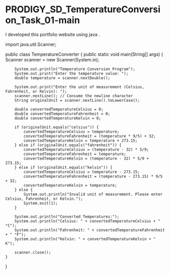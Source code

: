 # PRODIGY_SD_TemperatureConversion_Task_01-main
I developed this portfolio website using java .

import java.util.Scanner;

public class TemperatureConverter {
    public static void main(String[] args) {
        Scanner scanner = new Scanner(System.in);

        System.out.println("Temperature Conversion Program");
        System.out.print("Enter the temperature value: ");
        double temperature = scanner.nextDouble();

        System.out.print("Enter the unit of measurement (Celsius, Fahrenheit, or Kelvin): ");
        scanner.nextLine(); // Consume the newline character
        String originalUnit = scanner.nextLine().toLowerCase();

        double convertedTemperatureCelsius = 0;
        double convertedTemperatureFahrenheit = 0;
        double convertedTemperatureKelvin = 0;

        if (originalUnit.equals("celsius")) {
            convertedTemperatureCelsius = temperature;
            convertedTemperatureFahrenheit = (temperature * 9/5) + 32;
            convertedTemperatureKelvin = temperature + 273.15;
        } else if (originalUnit.equals("fahrenheit")) {
            convertedTemperatureCelsius = (temperature - 32) * 5/9;
            convertedTemperatureFahrenheit = temperature;
            convertedTemperatureKelvin = (temperature - 32) * 5/9 + 273.15;
        } else if (originalUnit.equals("kelvin")) {
            convertedTemperatureCelsius = temperature - 273.15;
            convertedTemperatureFahrenheit = (temperature - 273.15) * 9/5 + 32;
            convertedTemperatureKelvin = temperature;
        } else {
            System.out.println("Invalid unit of measurement. Please enter Celsius, Fahrenheit, or Kelvin.");
            System.exit(1);
        }

        System.out.println("Converted Temperatures:");
        System.out.println("Celsius: " + convertedTemperatureCelsius + " °C");
        System.out.println("Fahrenheit: " + convertedTemperatureFahrenheit + " °F");
        System.out.println("Kelvin: " + convertedTemperatureKelvin + " K");

        scanner.close();
    }
}
